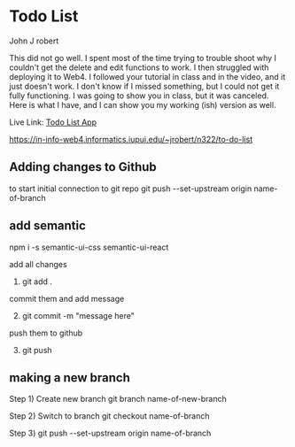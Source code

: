# Todo List

John J robert

This did not go well.  I spent most of the time trying to trouble shoot why I couldn't get the delete and edit functions to work.  I then struggled with deploying it to Web4.  I followed your tutorial in class and in the video, and it just doesn't work.  I don't know if I missed something, but I could not get it fully functioning.  I was going to show you in class, but it was canceled.  Here is what I have, and I can show you my working (ish) version as well. 

Live Link: [Todo List App]("https://in-info-web4.informatics.iupui.edu/~jrobert/n322/public")

https://in-info-web4.informatics.iupui.edu/~jrobert/n322/to-do-list

## Adding changes to Github

to start initial connection to git repo
git push --set-upstream origin name-of-branch

## add semantic

npm i -s semantic-ui-css semantic-ui-react

add all changes

1. git add .

commit them and add message

2. git commit -m "message here"

push them to github

3. git push

## making a new branch

Step 1) Create new branch
git branch name-of-new-branch

Step 2) Switch to branch
git checkout name-of-branch

Step 3)
git push --set-upstream origin name-of-branch
